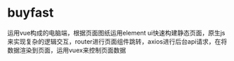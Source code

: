 # buyfast
运用vue构成的电脑端，根据页面图纸运用element ui快速构建静态页面，原生js来实现复杂的逻辑交互，router进行页面组件跳转，axios进行后台api请求，在将数据渲染到页面，运用vuex来控制页面数据

